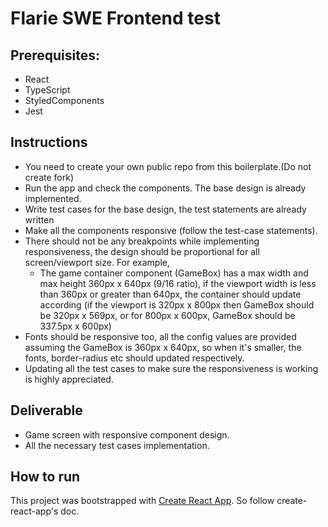# Flarie SWE Frontend test

## Prerequisites:

- React
- TypeScript
- StyledComponents
- Jest

## Instructions

- You need to create your own public repo from this boilerplate.(Do not create fork)
- Run the app and check the components. The base design is already implemented.
- Write test cases for the base design, the test statements are already written
- Make all the components responsive (follow the test-case statements).
- There should not be any breakpoints while implementing responsiveness, the design should be proportional for all screen/viewport size. For example,
  - The game container component (GameBox) has a max width and max height 360px x 640px (9/16 ratio), if the viewport width is less than 360px or greater than 640px, the container should update according (if the viewport is 320px x 800px then GameBox should be 320px x 569px, or for 800px x 600px, GameBox should be 337.5px x 600px)
- Fonts should be responsive too, all the config values are provided assuming the GameBox is 360px x 640px, so when it's smaller, the fonts, border-radius etc should updated respectively.
- Updating all the test cases to make sure the responsiveness is working is highly appreciated.

## Deliverable

- Game screen with responsive component design.
- All the necessary test cases implementation.

## How to run

This project was bootstrapped with [Create React App](https://github.com/facebook/create-react-app). So follow create-react-app's doc.
